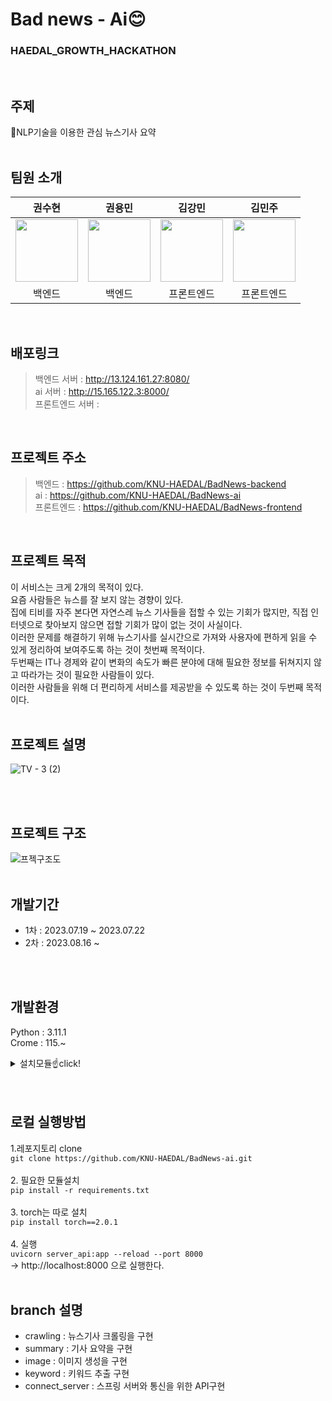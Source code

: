 # Bad news - Ai😊
### HAEDAL_GROWTH_HACKATHON
<br>

## 주제
📰NLP기술을 이용한 관심 뉴스기사 요약
<br>
<br>

## 팀원 소개
| 권수현 | 권용민 | 김강민 | 김민주 | 
| :-----: | :-----: | :-----: | :-----: |
| [<img src="https://github.com/kwonssshyeon.png" width="100px">](https://github.com/kwonssshyeon) | [<img src="https://github.com/rnjs5540.png" width="100px">](https://github.com/rnjs5540) | [<img src="https://github.com/dobbymin.png" width="100px">](https://github.com/dobbymin) | [<img src="https://github.com/joojjang.png" width="100px">](https://github.com/joojjang) | 
| 백엔드 | 백엔드 | 프론트엔드 | 프론트엔드 | 
<br>

## 배포링크
> 백엔드 서버 : http://13.124.161.27:8080/
> <br>
> ai 서버 : http://15.165.122.3:8000/
> <br>
> 프론트엔드 서버 : 
<br>

## 프로젝트 주소
> 백엔드 : https://github.com/KNU-HAEDAL/BadNews-backend
> <br>
> ai : https://github.com/KNU-HAEDAL/BadNews-ai
> <br>
> 프론트엔드 : https://github.com/KNU-HAEDAL/BadNews-frontend
<br>


## 프로젝트 목적
이 서비스는 크게 2개의 목적이 있다.
<br>
요즘 사람들은 뉴스를 잘 보지 않는 경향이 있다.
<br>
집에 티비를 자주 본다면 자연스레 뉴스 기사들을 접할 수 있는 기회가 많지만, 직접 인터넷으로 찾아보지 않으면 접할 기회가 많이 없는 것이 사실이다.
<br>
이러한 문제를 해결하기 위해 뉴스기사를 실시간으로 가져와 사용자에 편하게 읽을 수 있게 정리하여 보여주도록 하는 것이 첫번째 목적이다.
<br>
두번째는 IT나 경제와 같이 변화의 속도가 빠른 분야에 대해 필요한 정보를 뒤쳐지지 않고 따라가는 것이 필요한 사람들이 있다.
<br>
이러한 사람들을 위해 더 편리하게 서비스를 제공받을 수 있도록 하는 것이 두번째 목적이다.
<br>
<br>


## 프로젝트 설명
![TV - 3 (2)](https://github.com/KNU-HAEDAL/BadNews-backend/assets/104684033/b0b59c42-8a8e-4683-814f-ad150a7d2811)

<br>
<br>

## 프로젝트 구조
![프젝구조도](https://github.com/KNU-HAEDAL/BadNews-backend/assets/104684033/312c0981-5e49-41f5-9907-05a3842d3681)
<br>
<br>

## 개발기간
- 1차 : 2023.07.19 ~ 2023.07.22
- 2차 : 2023.08.16 ~
<br>
<br>

## 개발환경
Python : 3.11.1
<br>
Crome : 115.~
<details>
<summary>설치모듈☝️click!</summary>
<div markdown="1">       
aiohttp==3.8.5
<br>
aiosignal==1.3.1
<br>
annotated-types==0.5.0
<br>
anyio==3.7.1
<br>
async-timeout==4.0.3
<br>
attrs==23.1.0
<br>
beautifulsoup4==4.12.2
<br>
boto3==1.28.28
<br>
botocore==1.31.28
<br>
certifi==2023.7.22
<br>
cffi==1.15.1
<br>
charset-normalizer==3.2.0
<br>
click==8.1.6
<br>
colorama==0.4.6
<br>
exceptiongroup==1.1.3
<br>
fastapi==0.101.1
<br>
filelock==3.12.2
<br>
frozenlist==1.4.0
<br>
fsspec==2023.6.0
<br>
h11==0.14.0
<br>
huggingface-hub==0.16.4
<br>
idna==3.4
<br>
Jinja2==3.1.2
<br>
jmespath==1.0.1
<br>
MarkupSafe==2.1.3
<br>
mpmath==1.3.0
<br>
multidict==6.0.4
<br>
networkx==3.1
<br>
numpy==1.25.2
<br>
openai==0.27.8
<br>
outcome==1.2.0
<br>
packaging==23.1
<br>
protobuf==4.24.0
<br>
pycparser==2.21
<br>
pydantic==2.2.0
<br>
pydantic_core==2.6.0
<br>
PySocks==1.7.1
<br>
python-dateutil==2.8.2
<br>
python-dotenv==1.0.0
<br>
PyYAML==6.0.1
<br>
regex==2023.8.8
<br>
requests==2.31.0
<br>
s3transfer==0.6.2
<br>
safetensors==0.3.2
<br>
selenium==4.11.2
<br>
sentencepiece==0.1.99
<br>
six==1.16.0
<br>
sniffio==1.3.0
<br>
sortedcontainers==2.4.0
<br>
soupsieve==2.4.1
<br>
starlette==0.27.0
<br>
sympy==1.12
<br>
tokenizers==0.13.3
<br>
torch==2.0.1
<br>
tqdm==4.66.1
<br>
transformers==4.31.0
<br>
trio==0.22.2
<br>
trio-websocket==0.10.3
<br>
typing_extensions==4.7.1
<br>
urllib3==1.26.16
<br>
uvicorn==0.23.2
<br>
webdriver-manager==4.0.0
<br>
wsproto==1.2.0
<br>
yarl==1.9.2



</div>
</details>
  
<br>
<br>

## 로컬 실행방법
1.레포지토리 clone
<br>
`git clone https://github.com/KNU-HAEDAL/BadNews-ai.git`
<br>
<br>
2. 필요한 모듈설치
<br>
`pip install -r requirements.txt`
<br>
<br>
3. torch는 따로 설치
<br>
`pip install torch==2.0.1`
<br>
<br>
4. 실행
<br>
`uvicorn server_api:app --reload --port 8000`
<br>
&rarr; http://localhost:8000 으로 실행한다.
<br>
<br>

## branch 설명
- crawling : 뉴스기사 크롤링을 구현
- summary : 기사 요약을 구현
- image : 이미지 생성을 구현
- keyword : 키워드 추출 구현
- connect_server : 스프링 서버와 통신을 위한 API구현

